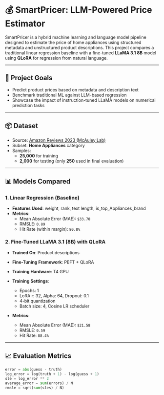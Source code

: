 # 💰 SmartPricer: LLM-Powered Price Estimator

SmartPricer is a hybrid machine learning and language model pipeline designed to estimate the price of home appliances using structured metadata and unstructured product descriptions. This project compares a traditional linear regression baseline with a fine-tuned **LLaMA 3.1 8B** model using **QLoRA** for regression from natural language.

---

## 🧠 Project Goals

- Predict product prices based on metadata and description text
- Benchmark traditional ML against LLM-based regression
- Showcase the impact of instruction-tuned LLaMA models on numerical prediction tasks

---

## 📦 Dataset

- Source: [Amazon Reviews 2023 (McAuley Lab)](https://huggingface.co/datasets/McAuley-Lab/Amazon-Reviews-2023)
- Subset: **Home Appliances** category
- Samples:
  - **25,000** for training
  - **2,000** for testing (only **250** used in final evaluation)

---

## 📊 Models Compared

### 1. Linear Regression (Baseline)

- **Features Used**: weight, rank, text length, is_top_Appliances_brand
- **Metrics**:
  - Mean Absolute Error (MAE): `$33.70`
  - RMSLE: `0.89`
  - Hit Rate (within margin): `80.8%`

### 2. Fine-Tuned LLaMA 3.1 (8B) with QLoRA

- **Trained On**: Product descriptions
- **Fine-Tuning Framework**: PEFT + QLoRA
- **Training Hardware**: T4 GPU
- **Training Settings**:

  - Epochs: 1
  - LoRA r: 32, Alpha: 64, Dropout: 0.1
  - 4-bit quantization
  - Batch size: 4, Cosine LR scheduler

- **Metrics**:
  - Mean Absolute Error (MAE): `$21.58`
  - RMSLE: `0.59`
  - Hit Rate: `88.4%`

---

## 📈 Evaluation Metrics

```python
error = abs(guess - truth)
log_error = log(truth + 1) - log(guess + 1)
sle = log_error ** 2
average_error = sum(errors) / N
rmsle = sqrt(sum(sles) / N)

```
